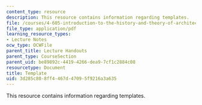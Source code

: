 ```yaml
---
content_type: resource
description: This resource contains information regarding templates.
file: /courses/4-605-introduction-to-the-history-and-theory-of-architecture-spring-2012/3d285c808ff4467d47095f9216a3a635_MIT4_605S12_lec_note_temp.pdf
file_type: application/pdf
learning_resource_types:
- Lecture Notes
ocw_type: OCWFile
parent_title: Lecture Handouts
parent_type: CourseSection
parent_uid: be89892c-4419-4266-dea9-7cf1c2884c08
resourcetype: Document
title: Template
uid: 3d285c80-8ff4-467d-4709-5f9216a3a635
---
```

This resource contains information regarding templates.

